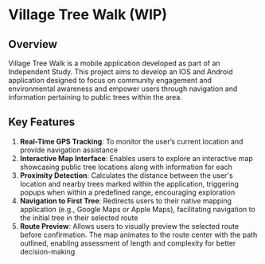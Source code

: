 # Village Tree Walk (WIP)

## Overview

Village Tree Walk is a mobile application developed as part of an Independent Study. This project aims to develop an IOS and Android application designed to focus on community engagement and environmental awareness and empower users through navigation and information pertaining to public trees within the area.

## Key Features
1. **Real-Time GPS Tracking**: 
To monitor the user’s current location and provide navigation assistance
2. **Interactive Map Interface**: 
Enables users to explore an interactive map showcasing public tree locations along with information for each
3. **Proximity Detection**: 
Calculates the distance between the user's location and nearby trees marked within the application, triggering popups when within a predefined range, encouraging exploration
4. **Navigation to First Tree**: 
Redirects users to their native mapping application (e.g., Google Maps or Apple Maps), facilitating navigation to the initial tree in their selected route
5. **Route Preview**: 
Allows users to visually preview the selected route before confirmation. The map animates to the route center with the path outlined, enabling assessment of length and complexity for better decision-making


